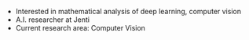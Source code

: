 - Interested in mathematical analysis of deep learning, computer vision
- A.I. researcher at Jenti
- Current research area: Computer Vision 
